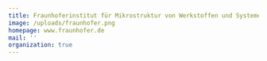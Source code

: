 ```yaml
---
title: Fraunhoferinstitut für Mikrostruktur von Werkstoffen und Systemen IMWS
image: /uploads/fraunhofer.png
homepage: www.fraunhofer.de
mail: ''
organization: true
---
```



